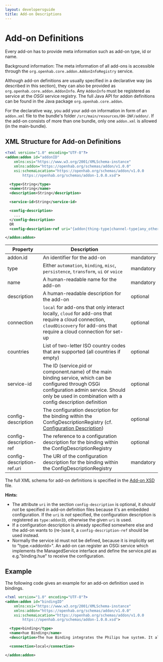 ```yaml
---
layout: developersguide
title: Add-on Descriptions
---
```


# Add-on Definitions

Every add-on has to provide meta information such as add-on type, id or name.

Background information: The meta information of all add-ons is accessible through the `org.openhab.core.addon.AddonInfoRegistry` service.

Although add-on definitions are usually specified in a declarative way (as described in this section), they can also be provided as `org.openhab.core.addon.AddonInfo`.
Any `AddonInfo` must be registered as service at the *OSGi* service registry.
The full Java API for addon definitions can be found in the Java package `org.openhab.core.addon`.

For the declarative way, you add your add-on information in form of an `addon.xml` file to the bundle's folder `/src/main/resources/OH-INF/addon/`.
If the add-on consists of more than one bundle, only one `addon.xml` is allowed (in the main-bundle).

## XML Structure for Add-on Definitions

```xml
<?xml version="1.0" encoding="UTF-8"?>
<addon:addon id="addonID"
    xmlns:xsi="https://www.w3.org/2001/XMLSchema-instance"
    xmlns:addon="https://openhab.org/schemas/addon/v1.0.0"
    xsi:schemaLocation="https://openhab.org/schemas/addon/v1.0.0
        https://openhab.org/schemas/addon-1.0.0.xsd">

  <type>String</type>
  <name>String</name>
  <description>String</description>

  <service-id>String</service-id>

  <config-description>
    ...
  </config-description>
  OR
  <config-description-ref uri="{addon|thing-type|channel-type|any_other}:addonID:..." />

</addon:addon>
```

| Property                   | Description                                                                                                                                                                                                   |           |
| -------------------------- | ------------------------------------------------------------------------------------------------------------------------------------------------------------------------------------------------------------- | --------- |
| addon.id                   | An identifier for the add-on                                                                                                                                                                                  | mandatory |
| type                       | Either `automation`, `binding`, `misc`, `persistence`, `transform`, `ui` or `voice`                                                                                                                           | mandatory |
| name                       | A human-readable name for the add-on                                                                                                                                                                          | mandatory |
| description                | A human-readable description for the add-on                                                                                                                                                                   | optional  |
| connection                 | `local` for add-ons that only interact locally, `cloud` for add-ons that require a cloud connection, `cloudDiscovery` for add-ons that require a cloud connection for set-up                                  | optional  |
| countries                  | List of two-letter ISO country codes that are supported (all countries if empty)                                                                                                                              | optional  |
| service-id                 | The ID (service.pid or component.name) of the main binding service, which can be configured through OSGi configuration admin service. Should only be used in combination with a config description definition | optional  |
| config-description         | The configuration description for the binding within the ConfigDescriptionRegistry (cf. [Configuration Description](config-xml.html))                                                                         | optional  |
| config-description-ref     | The reference to a configuration description for the binding within the ConfigDescriptionRegistry                                                                                                             | optional  |
| config-description-ref.uri | The URI of the configuration description for the binding within the ConfigDescriptionRegistry                                                                                                                 | mandatory |

The full XML schema for add-on definitions is specified in the [Add-on XSD](https://openhab.org/schemas/addon-1.0.0.xsd) file.

**Hints:**

- The attribute `uri` in the section `config-description` is optional, it *should not* be specified in add-on definition files because it's an embedded configuration. If the `uri` is *not* specified, the configuration description is registered as `type:addonID`, otherwise the given `uri` is used.
- If a configuration description is already specified somewhere else and the add-on wants to (re-)use it, a `config-description-ref` should be used instead.
- Normally the service id must not be defined, because it is implicitly set to "type.&lt;addonId&gt;".
  An add-on can register an OSGi service which implements the ManagedService interface and define the service.pid as e.g."binding.hue" to receive the configuration.

## Example

The following code gives an example for an add-on definition used in bindings.

```xml
<?xml version="1.0" encoding="UTF-8"?>
<addon:addon id="bindingID"
    xmlns:xsi="https://www.w3.org/2001/XMLSchema-instance"
    xmlns:addon="https://openhab.org/schemas/addon/v1.0.0"
    xsi:schemaLocation="https://openhab.org/schemas/addon/v1.0.0
        https://openhab.org/schemas/addon-1.0.0.xsd">

  <type>binding</type>
  <name>hue Binding</name>
  <description>The hue Binding integrates the Philips hue system. It allows to control hue bulbs.</description>

  <connection>local</connection>

</addon:addon>
```
